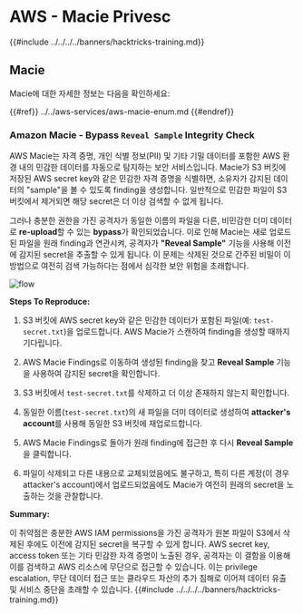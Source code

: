 # AWS - Macie Privesc

{{#include ../../../../banners/hacktricks-training.md}}

## Macie

Macie에 대한 자세한 정보는 다음을 확인하세요:

{{#ref}}
../../aws-services/aws-macie-enum.md
{{#endref}}

### Amazon Macie - Bypass `Reveal Sample` Integrity Check

AWS Macie는 자격 증명, 개인 식별 정보(PII) 및 기타 기밀 데이터를 포함한 AWS 환경 내의 민감한 데이터를 자동으로 탐지하는 보안 서비스입니다. Macie가 S3 버킷에 저장된 AWS secret key와 같은 민감한 자격 증명을 식별하면, 소유자가 감지된 데이터의 "sample"을 볼 수 있도록 finding을 생성합니다. 일반적으로 민감한 파일이 S3 버킷에서 제거되면 해당 secret은 더 이상 검색할 수 없게 됩니다.

그러나 충분한 권한을 가진 공격자가 동일한 이름의 파일을 다른, 비민감한 더미 데이터로 **re-upload**할 수 있는 **bypass**가 확인되었습니다. 이로 인해 Macie는 새로 업로드된 파일을 원래 finding과 연관시켜, 공격자가 **"Reveal Sample"** 기능을 사용해 이전에 감지된 secret을 추출할 수 있게 됩니다. 이 문제는 삭제된 것으로 간주된 비밀이 이 방법으로 여전히 검색 가능하다는 점에서 심각한 보안 위험을 초래합니다.

![flow](https://github.com/user-attachments/assets/7b83f2d3-1690-41f1-98cc-05ccd0154a66)

**Steps To Reproduce:**

1. S3 버킷에 AWS secret key와 같은 민감한 데이터가 포함된 파일(예: `test-secret.txt`)을 업로드합니다. AWS Macie가 스캔하여 finding을 생성할 때까지 기다립니다.

2. AWS Macie Findings로 이동하여 생성된 finding을 찾고 **Reveal Sample** 기능을 사용하여 감지된 secret을 확인합니다.

3. S3 버킷에서 `test-secret.txt`를 삭제하고 더 이상 존재하지 않는지 확인합니다.

4. 동일한 이름(`test-secret.txt`)의 새 파일을 더미 데이터로 생성하여 **attacker's account**를 사용해 동일한 S3 버킷에 재업로드합니다.

5. AWS Macie Findings로 돌아가 원래 finding에 접근한 후 다시 **Reveal Sample**을 클릭합니다.

6. 파일이 삭제되고 다른 내용으로 교체되었음에도 불구하고, 특히 다른 계정(이 경우 attacker's account)에서 업로드되었음에도 Macie가 여전히 원래의 secret을 노출하는 것을 관찰합니다.

**Summary:**

이 취약점은 충분한 AWS IAM permissions을 가진 공격자가 원본 파일이 S3에서 삭제된 후에도 이전에 감지된 secret을 복구할 수 있게 합니다. AWS secret key, access token 또는 기타 민감한 자격 증명이 노출된 경우, 공격자는 이 결함을 이용해 이를 검색하고 AWS 리소스에 무단으로 접근할 수 있습니다. 이는 privilege escalation, 무단 데이터 접근 또는 클라우드 자산의 추가 침해로 이어져 데이터 유출 및 서비스 중단을 초래할 수 있습니다.
{{#include ../../../../banners/hacktricks-training.md}}
